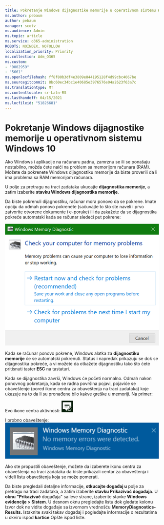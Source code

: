 ```yaml
---
title: Pokretanje Windows dijagnostike memorije u operativnom sistemu Windows 10
ms.author: pebaum
author: pebaum
manager: scotv
ms.audience: Admin
ms.topic: article
ms.service: o365-administration
ROBOTS: NOINDEX, NOFOLLOW
localization_priority: Priority
ms.collection: Adm_O365
ms.custom:
- "9002959"
- "5661"
ms.openlocfilehash: ff8f80b3df4e3809e844195128f4d99cbc4667be
ms.sourcegitcommit: 8bc60ec34bc1e40685e3976576e04a2623f63a7c
ms.translationtype: MT
ms.contentlocale: sr-Latn-RS
ms.lasthandoff: 04/15/2021
ms.locfileid: "51826681"
---
```

# <a name="run-windows-memory-diagnostics-in-windows-10"></a>Pokretanje Windows dijagnostike memorije u operativnom sistemu Windows 10

Ako Windows i aplikacije na računaru padnu, zamrznu se ili se ponašaju nestabilno, možda ćete naići na problem sa memorijom računara (RAM). Možete da pokrenete Windows dijagnostiku memorije da biste proverili da li ima problema sa RAM memorijom računara.

U polje za pretragu na traci zadataka ukucajte **dijagnostika memorije**, a zatim izaberite **stavku Windows dijagnostika memorije**. 

Da biste pokrenuli dijagnostiku, računar mora ponovo da se pokrene. Imate opciju da odmah ponovo pokrenete (sačuvajte to što ste naveli i prvo zatvorite otvorene dokumente i e-poruke) ili da zakažete da se dijagnostika pokreće automatski kada se računar sledeći put pokrene:

![Windows dijagnostika memorije](media/windows-memory-diagnostic.png)

Kada se računar ponovo pokrene, Windows alatka za **dijagnostiku memorije** će se automatski pokrenuti. Status i napredak prikazuju se dok se dijagnostika pokreće, a vi možete da otkažete dijagnostiku tako što ćete pritisnuti taster **ESC** na tastaturi.

Kada se dijagnostika završi, Windows će početi normalno.
Odmah nakon ponovnog pokretanja, kada se radna  površina pojavi, pojaviće se obaveštenje (pored ikone centra za obaveštenja na traci zadataka) koje ukazuje na to da li su pronađene bilo kakve greške u memoriji. Na primer:

Evo ikone centra aktivnosti: ![Ikona centra aktivnosti](media/action-center-icon.png) 

I probno obaveštenje: ![Nema grešaka u memoriji](media/no-memory-errors.png)

Ako ste propustili obaveštenje, možete da izaberete ikonu  centra za obaveštenja na traci zadataka da biste prikazali centar za obaveštenja i videli listu obaveštenja koja se može pomerati. 

Da biste pregledali detaljne informacije, **otkucajte događaj u** polje za pretragu na traci zadataka, a zatim izaberite **stavku Prikazivač događaja**. U **oknu "Prikazivač** događaja" sa leve strane, izaberite stavke **Windows evidencije > Sistem**. U desnom oknu pregledajte listu dok  gledate kolonu Izvor dok ne vidite događaje sa izvornom vrednošću **MemoryDiagnostics-Results.** Istaknite svaki takav događaj i pogledajte informacije o rezultatima u okviru ispod **kartice** Opšte ispod liste.
